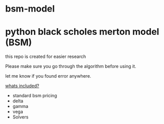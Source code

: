 # bsm-model
<h1>python black scholes merton model (BSM)</h1>

<p>this repo is created for easier research</p>

<p>Please make sure you go through the algorithm before using it.</p>
<p>let me know if you found error anywhere.</p>

<p><u>whats included?</u></p>
<ul>
  <li>standard bsm pricing</li>
  <li>delta</li>
  <li>gamma</li>
  <li>vega</li>
  <li>Solvers</li>
</ul>
